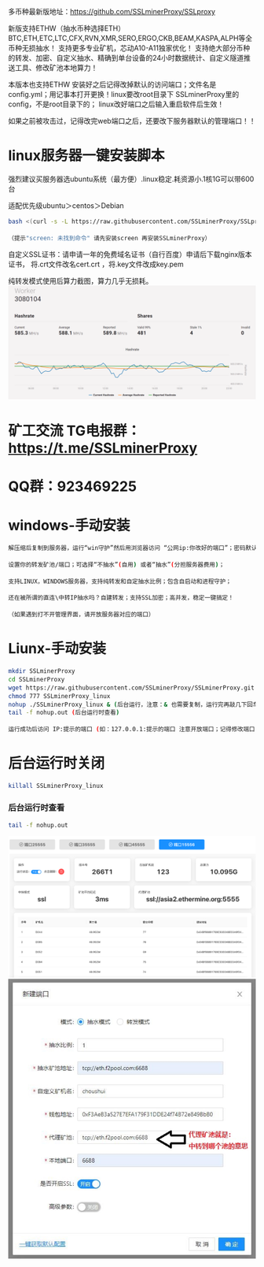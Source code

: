 多币种最新版地址：https://github.com/SSLminerProxy/SSLproxy

新版支持ETHW（抽水币种选择ETH）BTC,ETH,ETC,LTC,CFX,RVN,XMR,SERO,ERGO,CKB,BEAM,KASPA,ALPH等全币种无损抽水！
支持更多专业矿机，芯动A10-A11独家优化！ 
支持绝大部分币种的转发、加密、自定义抽水、精确到单台设备的24小时数据统计、自定义隧道推送工具、修改矿池本地算力！

本版本也支持ETHW
安装好之后记得改掉默认的访问端口；文件名是config.yml；用记事本打开更换！linux要改root目录下
SSLminerProxy里的config，不是root目录下的；
linux改好端口之后输入重启软件后生效！

如果之前被攻击过，记得改完web端口之后，还要改下服务器默认的管理端口！！

# linux服务器一键安装脚本
强烈建议买服务器选ubuntu系统（最方便）.linux稳定.耗资源小.1核1G可以带600台

适配优先级ubuntu＞centos＞Debian
```bash
bash <(curl -s -L https://raw.githubusercontent.com/SSLminerProxy/SSLproxy/main/linux-install.sh)

（提示"screen: 未找到命令" 请先安装screen 再安装SSLminerProxy）
```
自定义SSL证书：请申请一年的免费域名证书（自行百度）申请后下载nginx版本证书，
将.crt文件改名cert.crt ，将.key文件改成key.pem

纯转发模式使用后算力截图，算力几乎无损耗。
![img_9.png](img_9.png)

# 矿工交流 TG电报群：https://t.me/SSLminerProxy 
# QQ群：923469225


# windows-手动安装
```bash
解压缩后复制到服务器，运行“win守护”然后用浏览器访问 “公网ip:你改好的端口”；密码默认:123456789  进入管理界面 

设置你的转发矿池/端口；可选择“不抽水”(自用) 或者“抽水”(分担服务器费用)；

支持LINUX，WINDOWS服务器，支持纯转发和自定抽水比例；包含自启动和进程守护；

还在被所谓的直连\中转IP抽水吗？自建转发；支持SSL加密；高并发，稳定一键搞定！

（如果遇到打不开管理界面，请开放服务器对应的端口）
```


# Liunx-手动安装

```bash
mkdir SSLminerProxy
cd SSLminerProxy
wget https://raw.githubusercontent.com/SSLminerProxy/SSLminerProxy.git 
chmod 777 SSLminerProxy_linux 
nohup ./SSLminerProxy_linux & (后台运行，注意：& 也需要复制，运行完再敲几下回车)
tail -f nohup.out (后台运行时查看)

运行成功后访问 IP:提示的端口 (如：127.0.0.1:提示的端口 注意开放端口；记得修改端口) 进行配置即可。 
```


# 后台运行时关闭

```bash
killall SSLminerProxy_linux
```

### 后台运行时查看
```bash
tail -f nohup.out
```
![img_4.png](img_4.png)
![img_10.jpg](img_10.jpg)
